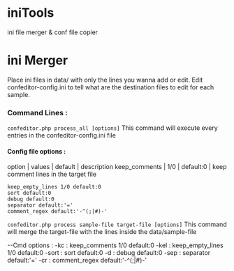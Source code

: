 # iniTools
ini file merger &amp; conf file copier

# ini Merger
Place ini files in data/ with only the lines you wanna add or edit.
Edit confeditor-config.ini to tell what are the destination files to edit for each sample.

### Command Lines :

`confeditor.php process_all [options]`
This command will execute every entries in the confeditor-config.ini file


#### Config file options :
	
option | values | default | description
keep_comments | 1/0 | default:0 | keep comment lines in the target file

	keep_empty_lines 1/0 default:0
	sort default:0
	debug default:0
	separator default:'='
	comment_regex default:'-^(;|#)-'
	
`confeditor.php process sample-file target-file [options]`
This command will merge the target-file with the lines inside the data/sample-file

--Cmd options :
	-kc : keep_comments 1/0 default:0
	-kel : keep_empty_lines 1/0 default:0
	-sort : sort default:0
	-d : debug default:0
	-sep : separator default:'='
	-cr : comment_regex default:'-^(;|#)-'